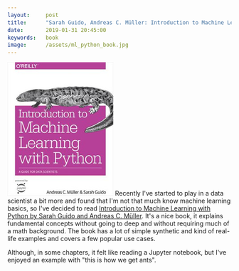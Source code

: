 ```yaml
---
layout:     post
title:      "Sarah Guido, Andreas C. Müller: Introduction to Machine Learning with Python"
date:       2019-01-31 20:45:00
keywords:   book
image:      /assets/ml_python_book.jpg
---
```


![book cover white](/assets/ml_python_book.jpg) Recently I've started to play in
a data scientist a bit more and found that I'm not that much know machine
learning basics, so I've decided to read
[Introduction to Machine Learning with Python by Sarah Guido and Andreas C. Müller](https://www.oreilly.com/library/view/introduction-to-machine/9781449369880/).
It's a nice book, it explains fundamental concepts without going to
deep and without requiring much of a math background.
The book has a lot of simple synthetic and kind of real-life examples and covers a few
popular use cases.

Although, in some chapters, it felt like reading a Jupyter notebook, but I've
enjoyed an example with "this is how we get ants".
